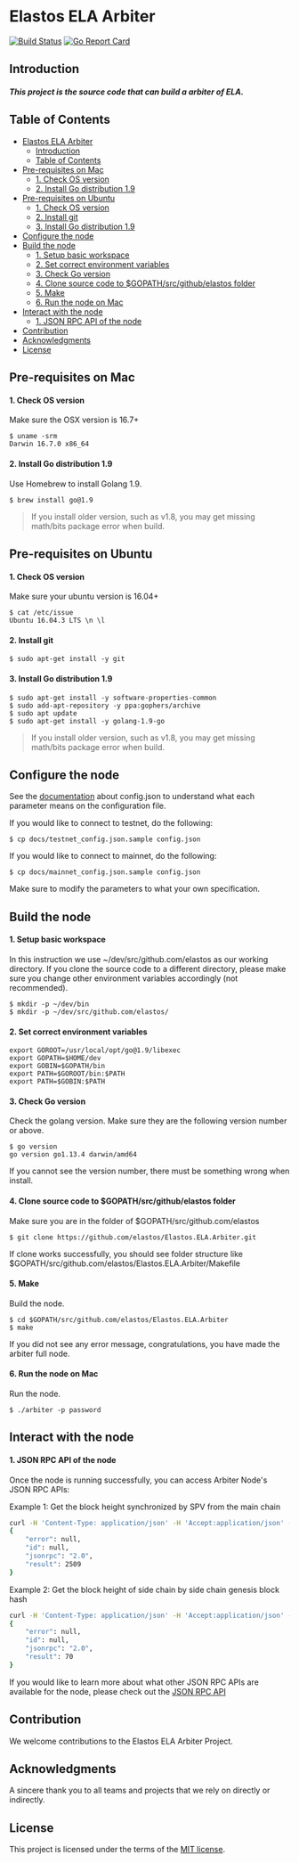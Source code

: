 Elastos ELA Arbiter
===========
[![Build Status](https://travis-ci.org/elastos/Elastos.ELA.Arbiter.svg?branch=master)](https://travis-ci.org/elastos/Elastos.ELA.Arbiter) [![Go Report Card](https://goreportcard.com/badge/github.com/elastos/Elastos.ELA.Arbiter)](https://goreportcard.com/report/github.com/elastos/Elastos.ELA.Arbiter)

## Introduction
##### This project is the source code that can build a arbiter of ELA.


## Table of Contents
- [Elastos ELA Arbiter](#elastos-ela-arbiter)
    - [Introduction](#introduction)
    - [Table of Contents](#table-of-contents)
- [Pre-requisites on Mac](#pre-requisites-on-mac)
    - [1. Check OS version](#1-check-os-version)
    - [2. Install Go distribution 1.9](#2-install-go-distribution-19)
- [Pre-requisites on Ubuntu](#pre-requisites-on-ubuntu)
    - [1. Check OS version](#1-check-os-version-1)
    - [2. Install git](#2-install-git)
    - [3. Install Go distribution 1.9](#3-install-go-distribution-19)
- [Configure the node](#configure-the-node)
- [Build the node](#build-the-node)
    - [1. Setup basic workspace](#1-setup-basic-workspace)
    - [2. Set correct environment variables](#2-set-correct-environment-variables)
    - [3. Check Go version](#3-check-go-version)
    - [4. Clone source code to $GOPATH/src/github/elastos folder](#4-clone-source-code-to-gopathsrcgithubelastos-folder)
    - [5. Make](#5-make)
    - [6. Run the node on Mac](#6-run-the-node-on-mac)
- [Interact with the node](#interact-with-the-node)
    - [1. JSON RPC API of the node](#1-json-rpc-api-of-the-node)
- [Contribution](#contribution)
- [Acknowledgments](#acknowledgments)
- [License](#license)

## Pre-requisites on Mac

#### 1. Check OS version

Make sure the OSX version is 16.7+

```shell
$ uname -srm
Darwin 16.7.0 x86_64
```

#### 2. Install Go distribution 1.9

Use Homebrew to install Golang 1.9.

```shell
$ brew install go@1.9
```

> If you install older version, such as v1.8, you may get missing math/bits package error when build.


## Pre-requisites on Ubuntu

#### 1. Check OS version

Make sure your ubuntu version is 16.04+

```shell
$ cat /etc/issue
Ubuntu 16.04.3 LTS \n \l
```

#### 2. Install git

```shell
$ sudo apt-get install -y git
```

#### 3. Install Go distribution 1.9

```shell
$ sudo apt-get install -y software-properties-common
$ sudo add-apt-repository -y ppa:gophers/archive
$ sudo apt update
$ sudo apt-get install -y golang-1.9-go
```

> If you install older version, such as v1.8, you may get missing math/bits package error when build.

## Configure the node

See the [documentation](./docs/config.json.md) about config.json to understand what each parameter means on the configuration file.

If you would like to connect to testnet, do the following:
```shell
$ cp docs/testnet_config.json.sample config.json
```

If you would like to connect to mainnet, do the following:
```shell
$ cp docs/mainnet_config.json.sample config.json
```

Make sure to modify the parameters to what your own specification. 

## Build the node

#### 1. Setup basic workspace
In this instruction we use ~/dev/src/github.com/elastos as our working directory. If you clone the source code to a different directory, please make sure you change other environment variables accordingly (not recommended). 

```shell
$ mkdir -p ~/dev/bin
$ mkdir -p ~/dev/src/github.com/elastos/
```

#### 2. Set correct environment variables

```shell
export GOROOT=/usr/local/opt/go@1.9/libexec
export GOPATH=$HOME/dev
export GOBIN=$GOPATH/bin
export PATH=$GOROOT/bin:$PATH
export PATH=$GOBIN:$PATH
```

#### 3. Check Go version

Check the golang version. Make sure they are the following version number or above.

```shell
$ go version
go version go1.13.4 darwin/amd64
```

If you cannot see the version number, there must be something wrong when install.

#### 4. Clone source code to $GOPATH/src/github/elastos folder
Make sure you are in the folder of $GOPATH/src/github.com/elastos
```shell
$ git clone https://github.com/elastos/Elastos.ELA.Arbiter.git
```

If clone works successfully, you should see folder structure like $GOPATH/src/github.com/elastos/Elastos.ELA.Arbiter/Makefile

#### 5. Make

Build the node.
```shell
$ cd $GOPATH/src/github.com/elastos/Elastos.ELA.Arbiter
$ make
```

If you did not see any error message, congratulations, you have made the arbiter full node.

#### 6. Run the node on Mac

Run the node.
```shell
$ ./arbiter -p password
```

## Interact with the node

#### 1. JSON RPC API of the node

Once the node is running successfully, you can access Arbiter Node's JSON RPC APIs:

Example 1: Get the block height synchronized by SPV from the main chain
```bash
curl -H 'Content-Type: application/json' -H 'Accept:application/json' --data '{"method":"getspvheight"}' http://localhost:20606
{
    "error": null,
    "id": null,
    "jsonrpc": "2.0",
    "result": 2509
}
```

Example 2: Get the block height of side chain by side chain genesis block hash
```bash
curl -H 'Content-Type: application/json' -H 'Accept:application/json' --data '{"method":"getsidechainblockheight","params":{"hash":"56be936978c261b2e649d58dbfaf3f23d4a868274f5522cd2adb4308a955c4a3"}}' http://localhost:20606
{
    "error": null,
    "id": null,
    "jsonrpc": "2.0",
    "result": 70
}
```

If you would like to learn more about what other JSON RPC APIs are available for the node, please check out the [JSON RPC API](docs/jsonrpc_apis.md)

## Contribution

We welcome contributions to the Elastos ELA Arbiter Project.

## Acknowledgments

A sincere thank you to all teams and projects that we rely on directly or indirectly.

## License 

This project is licensed under the terms of the [MIT license](https://github.com/elastos/Elastos.ELA.Arbiter/blob/master/LICENSE).